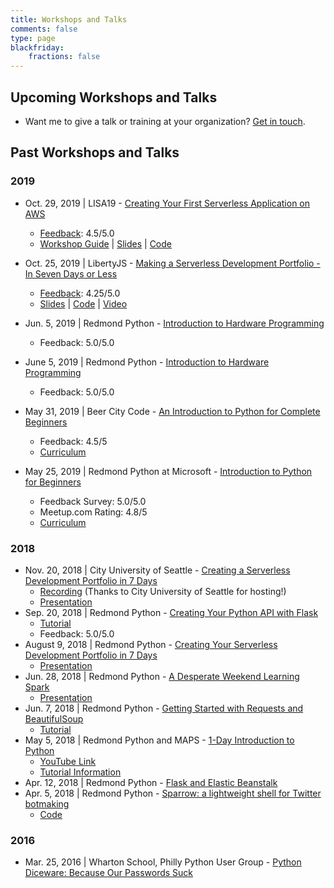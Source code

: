 ```yaml
---
title: Workshops and Talks
comments: false
type: page
blackfriday:
    fractions: false
---
```


## Upcoming Workshops and Talks

- Want me to give a talk or training at your organization? [Get in touch](/contact).

## Past Workshops and Talks

### 2019

- Oct. 29, 2019 | LISA19 - [Creating Your First Serverless Application on AWS](https://www.usenix.org/conference/lisa19/presentation/corey)
    - [Feedback](/images/event-feedback/2019/creating-your-first-serverless-application-on-aws-feedback.png): 4.5/5.0
    - [Workshop Guide](https://fernando-mc.github.io/creating-first-serverless-app-aws/) | [Slides](https://speakerdeck.com/fernandomc/making-a-serverless-development-portfolio-in-seven-days-or-less) | [Code](https://speakerdeck.com/fernandomc/creating-your-first-serverless-application-on-aws)

- Oct. 25, 2019 | LibertyJS - [Making a Serverless Development Portfolio - In Seven Days or Less](https://libertyjs.com/schedule/2019-10-25)
    - [Feedback](/images/event-feedback/2019/making-a-serverless-development-portfolio-7-days-or-less-feedback.png): 4.25/5.0
    - [Slides](https://speakerdeck.com/fernandomc/making-a-serverless-development-portfolio-in-seven-days-or-less) | [Code](https://github.com/fernando-mc/libertyjs-jams) | [Video](https://www.youtube.com/watch?v=HUVPXETRQDc&feature=youtu.be&t=42)

- Jun. 5, 2019 | Redmond Python - [Introduction to Hardware Programming](https://www.meetup.com/Redmond-Python-User-Group/events/261407073/)
    - Feedback: 5.0/5.0

- June 5, 2019 | Redmond Python - [Introduction to Hardware Programming](https://www.meetup.com/Redmond-Python-User-Group/events/261407073/)
    - Feedback: 5.0/5.0

- May 31, 2019 | Beer City Code - [An Introduction to Python for Complete Beginners](https://beercitycode.com/)
    - Feedback: 4.5/5
    - [Curriculum](https://fernando-mc.github.io/python3-workshop/)

- May 25, 2019 | Redmond Python at Microsoft - [Introduction to Python for Beginners](https://www.meetup.com/Redmond-Python-User-Group/events/261469728/)
    - Feedback Survey: 5.0/5.0
    - Meetup.com Rating: 4.8/5
    - [Curriculum](https://fernando-mc.github.io/python3-workshop/)

### 2018

- Nov. 20, 2018 | City University of Seattle - [Creating a Serverless Development Portfolio in 7 Days](/files/making-severless-portfolio-7-days.pdf)
    - [Recording](https://www.youtube.com/watch?time_continue=1&v=CPLJiarDWks) (Thanks to City University of Seattle for hosting!)
    - [Presentation](https://docs.google.com/presentation/d/1OBlLYxByjabYG_MTc_xbILME0oS2-OTPYrcOe353FmA/edit?usp=sharing)
- Sep. 20, 2018 | Redmond Python - [Creating Your Python API with Flask](https://www.meetup.com/Redmond-Python-User-Group/events/254677176/)
    - [Tutorial](https://www.fernandomc.com/posts/your-first-flask-api/)
    - Feedback: 5.0/5.0
- August 9, 2018 | Redmond Python - [Creating Your Serverless Development Portfolio in 7 Days](https://www.meetup.com/Redmond-Python-User-Group/events/hfdjspyxlbmb/)
    - [Presentation](https://docs.google.com/presentation/d/177do8_ihmUT8NZ8OxLACHXLKk1XEJkjHUcLRRXFT8NM/edit?usp=sharing)
- Jun. 28, 2018 | Redmond Python - [A Desperate Weekend Learning Spark](https://www.meetup.com/Redmond-Python-User-Group/events/hfdjspyxjblc/)
    - [Presentation](https://docs.google.com/presentation/d/14SYIaEG5KNF8Dpt7D4TjDAQ7zkyKIOQclGXKCUd4Qg0/edit?usp=sharing)
- Jun. 7, 2018 | Redmond Python  - [Getting Started with Requests and BeautifulSoup](https://www.meetup.com/Redmond-Python-User-Group/events/hfdjspyxjbkb/)
    - [Tutorial](https://www.fernandomc.com/posts/your-first-flask-api/)
- May 5, 2018 | Redmond Python and MAPS - [1-Day Introduction to Python](https://www.meetup.com/Redmond-Technology-Meetup-Presented-By-MAPS-TAG/events/249574340/)
    - [YouTube Link](https://www.youtube.com/playlist?list=PLF4MXqnQsKgfMI-dPZjr6-5I5iE9J-kpj)
    - [Tutorial Information](https://redmondpython.com)
- Apr. 12, 2018 | Redmond Python - [Flask and Elastic Beanstalk](https://www.meetup.com/Redmond-Python-User-Group/events/kwsqkpyxgbqb/)
- Apr. 5, 2018 | Redmond Python - [Sparrow: a lightweight shell for Twitter botmaking](https://www.meetup.com/Redmond-Python-User-Group/events/kwsqkpyxhbfb/)
    - [Code](https://github.com/fernando-mc/sparrow-3)

### 2016

- Mar. 25, 2016 | Wharton School, Philly Python User Group - [Python Diceware: Because Our Passwords Suck](/files/presentations/python-diceware-our-passwords-suck.pptx)
